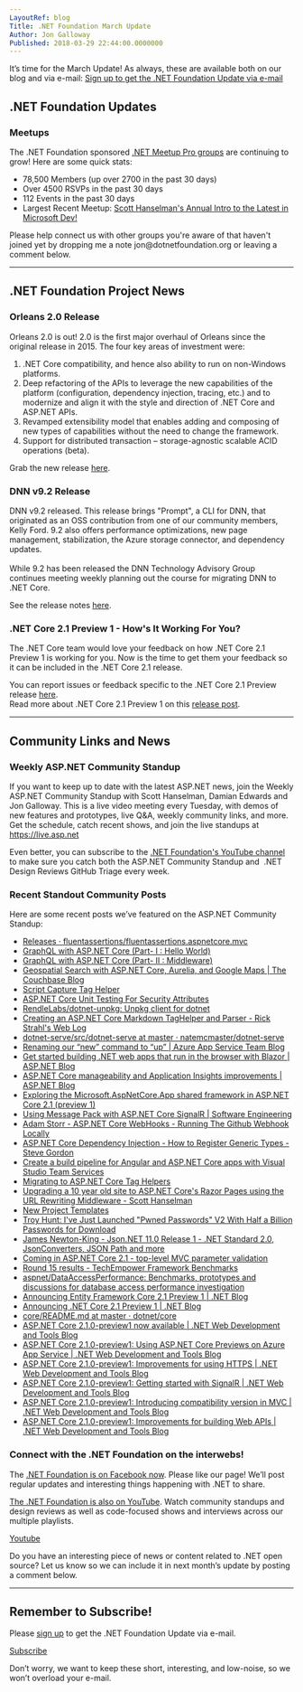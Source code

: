 ```yaml
---
LayoutRef: blog
Title: .NET Foundation March Update
Author: Jon Galloway
Published: 2018-03-29 22:44:00.0000000
---
```

<p>It’s time for the March Update! As always, these are available both on our blog and via e-mail: <a href="http://eepurl.com/dhL_qb">Sign up to get the .NET Foundation Update via e-mail</a></p>

<h2>.NET Foundation Updates</h2>

<h3>Meetups</h3>

<p>The .NET Foundation sponsored <a href="https://www.meetup.com/pro/dotnet">.NET Meetup Pro groups</a> are continuing to grow! Here are some quick stats:</p>

<ul>
<li>78,500 Members (up over 2700 in the past 30 days)</li>
<li>Over 4500 RSVPs in the past 30 days</li>
<li>112 Events in the past 30 days</li>
<li>Largest Recent Meetup:&nbsp;<a href="https://www.meetup.com/PADNUG/events/238627373/">Scott Hanselman's Annual Intro to the Latest in Microsoft Dev!</a></li>
</ul>

<p>Please help connect us with other groups you're aware of that haven't joined yet by dropping me a note <a>jon@dotnetfoundation.org</a> or leaving a comment below.​</p>

<hr />
<h2>.NET Foundation Project News</h2>

<h3>Orleans 2.0 Release</h3>

<p>Orleans 2.0 is out!&nbsp;2.0 is the first major overhaul of Orleans since the original release in 2015. The four key areas of investment were:</p>

<ol>
<li>.NET Core compatibility, and hence also ability to run on non-Windows platforms.</li>
<li>Deep refactoring of the APIs to leverage the new capabilities of the platform (configuration, dependency injection, tracing, etc.) and to modernize and align it with the style and direction of .NET Core and ASP.NET APIs.</li>
<li>Revamped extensibility model that enables adding and composing of new types of capabilities without the need to change the framework.</li>
<li>Support for distributed transaction – storage-agnostic scalable ACID operations (beta).</li>
</ol>

<p>Grab the new release <a href="https://github.com/dotnet/orleans/releases/tag/v2.0.0">here</a>.</p>

<h3>DNN v9.2 Release</h3>

<p>DNN v9.2 released. This release brings "Prompt", a CLI for DNN, that originated as an OSS contribution from one of our community members, Kelly Ford. 9.2 also offers performance optimizations, new page management, stabilization, the Azure storage connector, and dependency updates.<br />
<br />
While 9.2 has been released the DNN Technology Advisory Group continues meeting weekly planning out the course for migrating DNN to .NET Core.</p>

<p>See the release notes <a href="http://www.dnnsoftware.com/community-blog/cid/155509/dnn-platform-and-evoq-92-release-notes">here</a>.</p>

<h3>.NET Core 2.1 Preview 1 - How's It Working For You?</h3>

<p>The .NET Core team would love your feedback on how .NET Core 2.1 Preview 1 is working for you. Now is the time to get them your feedback so it can be included in the .NET Core 2.1 release.</p>

<p>You can report issues or feedback specific to the .NET Core 2.1 Preview release&nbsp;<a href="https://github.com/dotnet/core/issues/1297">here</a>.&nbsp;&nbsp;<br />
Read more about .NET Core 2.1 Preview 1 on this&nbsp;<a href="https://blogs.msdn.microsoft.com/dotnet/2018/02/27/announcing-net-core-2-1-preview-1/">release post</a>.</p>

<p></p>

<p></p>

<hr />
<h2>Community Links and News</h2>

<h3>Weekly ASP.NET Community Standup</h3>

<p>If you want to keep up to date with the latest ASP.NET news, join the Weekly ASP.NET Community Standup with Scott Hanselman, Damian Edwards and Jon Galloway. This is a live video meeting every Tuesday, with demos of new features and prototypes, live Q&amp;A, weekly community links, and more. Get the schedule, catch recent shows, and join the live standups at <a href="https://live.asp.net">https://live.asp.net</a></p>

<p>Even better, you can subscribe to the <a href="https://www.youtube.com/channel/UCiaZbznpWV1o-KLxj8zqR6A/playlists">.NET Foundation's YouTube channel</a> to make sure you catch both the ASP.NET Community Standup and&nbsp; .NET Design Reviews GitHub Triage every week.</p>

<h3></h3>

<h3>Recent Standout Community Posts</h3>

<p>Here are some recent posts we’ve featured on the ASP.NET Community Standup:</p>

<ul>
<li><a href="https://github.com/fluentassertions/fluentassertions.aspnetcore.mvc/releases">Releases · fluentassertions/fluentassertions.aspnetcore.mvc </a></li>
<li><a href="http://fiyazhasan.me/graphql-with-asp-net-core/">GraphQL with ASP.NET Core (Part- I : Hello World) </a></li>
<li><a href="chrome-extension://klbibkeccnjlkjkiokjodocebajanakg/suspended.html#ttl=GraphQL%20with%20ASP.NET%20Core%20(Part-%20II%20%3A%20Middleware)&amp;uri=http://fiyazhasan.me/graphql-with-asp-net-core-part-ii-middleware/">GraphQL with ASP.NET Core (Part- II : Middleware) </a></li>
<li><a href="https://blog.couchbase.com/geospatial-aspnet-aurelia-google-maps/">Geospatial Search with ASP.NET Core, Aurelia, and Google Maps | The Couchbase Blog </a></li>
<li><a href="https://berserkerdotnet.github.io/blog/script-capture-tag-helper/">Script Capture Tag Helper </a></li>
<li><a href="https://davidpine.net/blog/asp-net-core-security-unit-testing/">ASP.NET Core Unit Testing For Security Attributes </a></li>
<li><a href="https://github.com/RendleLabs/dotnet-unpkg#dotnet-unpkg">RendleLabs/dotnet-unpkg: Unpkg client for dotnet </a></li>
<li><a href="https://weblog.west-wind.com/posts/2018/Mar/23/Creating-an-ASPNET-Core-Markdown-TagHelper-and-Parser">Creating an ASP.NET Core Markdown TagHelper and Parser - Rick Strahl's Web Log </a></li>
<li><a href="https://github.com/natemcmaster/dotnet-serve/tree/master/src/dotnet-serve">dotnet-serve/src/dotnet-serve at master · natemcmaster/dotnet-serve </a></li>
<li><a href="https://blogs.msdn.microsoft.com/appserviceteam/2018/03/22/renaming-our-new-command-to-up/?WT.mc_id=announcement-twitter-shboyer">Renaming our “new” command to “up” | Azure App Service Team Blog </a></li>
<li><a href="https://blogs.msdn.microsoft.com/webdev/2018/03/22/get-started-building-net-web-apps-in-the-browser-with-blazor/">Get started building .NET web apps that run in the browser with Blazor | ASP.NET Blog </a></li>
<li><a href="https://blogs.msdn.microsoft.com/webdev/2018/03/22/asp-net-core-manageability-and-application-insights-improvements/">ASP.NET Core manageability and Application Insights improvements | ASP.NET Blog </a></li>
<li><a href="https://andrewlock.net/exploring-the-microsoft-aspnetcore-app-shared-framework-in-asp-net-core-2-1-preview-1/">Exploring the Microsoft.AspNetCore.App shared framework in ASP.NET Core 2.1 (preview 1) </a></li>
<li><a href="https://damienbod.com/2018/03/19/using-message-pack-with-asp-net-core-signalr/">Using Message Pack with ASP.NET Core SignalR | Software Engineering </a></li>
<li><a href="https://adamstorr.azurewebsites.net/blog/aspnetcore-webhooks-running-the-github-webhook">Adam Storr - ASP.NET Core WebHooks - Running The Github Webhook Locally </a></li>
<li><a href="https://www.stevejgordon.co.uk/asp-net-core-dependency-injection-how-to-register-generic-types">ASP.NET Core Dependency Injection - How to Register Generic Types - Steve Gordon </a></li>
<li><a href="https://offering.solutions/blog/articles/2018/03/08/create-build-pipeline-for-angular-and-aspnetcore-app-with-visual-studio-team-services/">Create a build pipeline for Angular and ASP.NET Core apps with Visual Studio Team Services </a></li>
<li><a href="https://www.telerik.com/blogs/migrating-to-asp-dotnet-core-tag-helpers">Migrating to ASP.NET Core Tag Helpers </a></li>
<li><a href="https://www.hanselman.com/blog/UpgradingA10YearOldSiteToASPNETCoresRazorPagesUsingTheURLRewritingMiddleware.aspx">Upgrading a 10 year old site to ASP.NET Core's Razor Pages using the URL Rewriting Middleware - Scott Hanselman </a></li>
<li><a href="http://piranhacms.org/blog/new-project-templates">New Project Templates </a></li>
<li><a href="https://www.troyhunt.com/ive-just-launched-pwned-passwords-version-2/">Troy Hunt: I've Just Launched "Pwned Passwords" V2 With Half a Billion Passwords for Download </a></li>
<li><a href="http://james.newtonking.com/archive/2018/02/22/json-net-11-0-release-1-net-standard-2-0-jsonconverters-json-path-and-more">James Newton-King - Json.NET 11.0 Release 1 - .NET Standard 2.0, JsonConverters, JSON Path and more </a></li>
<li><a href="https://andrewlock.net/coming-in-asp-net-core-2-1-top-level-mvc-parameter-validation/">Coming in ASP.NET Core 2.1 - top-level MVC parameter validation </a></li>
<li><a href="https://www.techempower.com/benchmarks/#section=data-r15&amp;hw=ph&amp;test=fortune">Round 15 results - TechEmpower Framework Benchmarks </a></li>
<li><a href="https://github.com/aspnet/dataAccessPerformance/">aspnet/DataAccessPerformance: Benchmarks, prototypes and discussions for database access performance investigation </a></li>
<li><a href="https://blogs.msdn.microsoft.com/dotnet/2018/02/27/announcing-entity-framework-core-2-1-preview-1/">Announcing Entity Framework Core 2.1 Preview 1 | .NET Blog </a></li>
<li><a href="https://blogs.msdn.microsoft.com/dotnet/2018/02/27/announcing-net-core-2-1-preview-1/">Announcing .NET Core 2.1 Preview 1 | .NET Blog </a></li>
<li><a href="https://github.com/dotnet/core/blob/master/samples/dotnetsay/README.md">core/README.md at master · dotnet/core </a></li>
<li><a href="https://blogs.msdn.microsoft.com/webdev/2018/02/27/asp-net-core-2-1-0-preview1-now-available/">ASP.NET Core 2.1.0-preview1 now available | .NET Web Development and Tools Blog </a></li>
<li><a href="https://blogs.msdn.microsoft.com/webdev/2018/02/27/asp-net-core-2-1-0-preview1-using-asp-net-core-previews-on-azure-app-service/">ASP.NET Core 2.1.0-preview1: Using ASP.NET Core Previews on Azure App Service | .NET Web Development and Tools Blog </a></li>
<li><a href="https://blogs.msdn.microsoft.com/webdev/2018/02/27/asp-net-core-2-1-https-improvements/">ASP.NET Core 2.1.0-preview1: Improvements for using HTTPS | .NET Web Development and Tools Blog </a></li>
<li><a href="https://blogs.msdn.microsoft.com/webdev/2018/02/27/asp-net-core-2-1-0-preview1-getting-started-with-signalr/">ASP.NET Core 2.1.0-preview1: Getting started with SignalR | .NET Web Development and Tools Blog </a></li>
<li><a href="https://blogs.msdn.microsoft.com/webdev/2018/02/27/introducing-compatibility-version-in-mvc/">ASP.NET Core 2.1.0-preview1: Introducing compatibility version in MVC | .NET Web Development and Tools Blog </a></li>
<li><a href="https://blogs.msdn.microsoft.com/webdev/2018/02/27/asp-net-core-2-1-web-apis/">ASP.NET Core 2.1.0-preview1: Improvements for building Web APIs | .NET Web Development and Tools Blog </a></li>
</ul>

<h3>Connect with the .NET Foundation on the interwebs!</h3>

<ul>
</ul>

<p>The <a href="https://www.facebook.com/dotnetfoundation/">.NET Foundation is on Facebook now</a>. Please like our page! We’ll post regular updates and interesting things happening with .NET to share.</p>

<p><a href="https://www.youtube.com/NETFoundation">The .NET Foundation is also on YouTube</a>. Watch community standups and design reviews as well as code-focused shows and interviews across our multiple playlists.</p>

<p><a href="https://www.youtube.com/NETFoundation">Youtube</a></p>

<p>Do you have an interesting piece of news or content related to .NET open source? Let us know so we can include it in next month’s update by posting a comment below.</p>

<hr />
<h2>Remember to Subscribe!</h2>

<p>Please <a href="http://eepurl.com/dhL_qb">sign up</a> to get the .NET Foundation Update via e-mail.</p>

<p><a href="http://eepurl.com/dhL_qb">Subscribe</a></p>

<p>Don’t worry, we want to keep these short, interesting, and low-noise, so we won’t overload your e-mail.</p>
